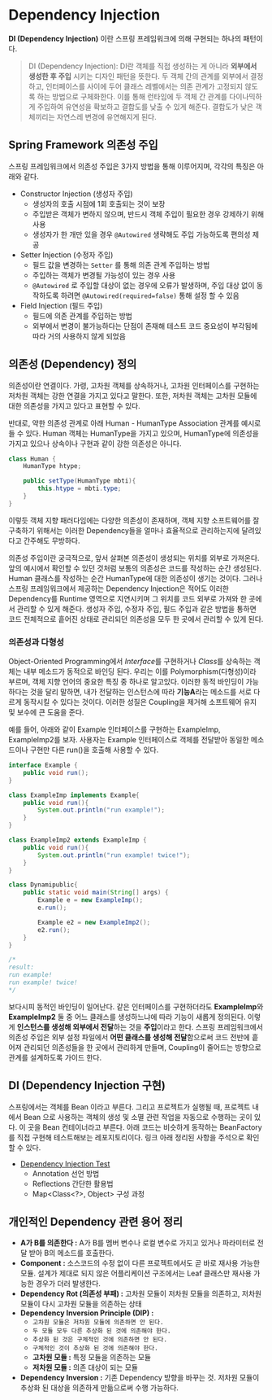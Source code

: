 # Dependency Injection

**DI (Dependency Injection)** 이란 스프링 프레임워크에 의해 구현되는 하나의 패턴이다.

> DI (Dependency Injection):
DI란 객체를 직접 생성하는 게 아니라 **외부에서 생성한 후 주입** 시키는 디자인 패턴을 뜻한다.
두 객체 간의 관계를 외부에서 결정하고, 인터페이스를 사이에 두어 클래스 레벨에서는 의존 관계가 고정되지 않도록 하는 방법으로 구체화한다. 이를 통해 런타임에 두 객체 간 관계를 다이나믹하게 주입하여 유연성을 확보하고 결합도를 낮출 수 있게 해준다. 결합도가 낮은 객체끼리는 자연스레 변경에 유연해지게 된다.

## Spring Framework 의존성 주입

스프링 프레임워크에서 의존성 주입은 3가지 방법을 통해 이루어지며, 각각의 특징은 아래와 같다.

- Constructor Injection (생성자 주입)
    - 생성자의 호출 시점에 1회 호출되는 것이 보장
    - 주입받은 객체가 변하지 않으며, 반드시 객체 주입이 필요한 경우 강제하기 위해 사용
    - 생성자가 한 개만 있을 경우 `@Autowired` 생략해도 주입 가능하도록 편의성 제공
- Setter Injection (수정자 주입)
    - 필드 값을 변경하는 `Setter` 를 통해 의존 관계 주입하는 방법
    - 주입하는 객체가 변경될 가능성이 있는 경우 사용
    - `@Autowired` 로 주입할 대상이 없는 경우에 오류가 발생하며, 주입 대상 없이 동작하도록 하려면 `@Autowired(required=false)` 통해 설정 할 수 있음
- Field Injection (필드 주입)
    - 필드에 의존 관계를 주입하는 방법
    - 외부에서 변경이 불가능하다는 단점이 존재해 테스트 코드 중요성이 부각됨에 따라 거의 사용하지 않게 되었음

## 의존성 (Dependency) 정의

의존성이란 연결이다. 가령, 고차원 객체를 상속하거나, 고차원 인터페이스를 구현하는 저차원 객체는 강한 연결을 가지고 있다고 말한다. 또한, 저차원 객체는 고차원 모듈에 대한 의존성을 가지고 있다고 표현할 수 있다.

반대로, 약한 의존성 관계로 아래 Human - HumanType Association 관계를 예시로 들 수 있다. Human 객체는 HumanType을 가지고 있으며, HumanType에 의존성을 가지고 있으나 상속이나 구현과 같이 강한 의존성은 아니다.

```java
class Human {
    HumanType htype;

    public setType(HumanType mbti){
        this.htype = mbti.type;
    }
}
```

이렇듯 객체 지향 패러다임에는 다양한 의존성이 존재하며, 객체 지향 소프트웨어를 잘 구축하기 위해서는 이러한 Dependency들을 얼마나 효율적으로 관리하는지에 달려있다고 간주해도 무방하다.

의존성 주입이란 궁극적으로, 앞서 살펴본 의존성이 생성되는 위치를 외부로 가져온다. 앞의 예시에서 확인할 수 있던 것처럼 보통의 의존성은 코드를 작성하는 순간 생성된다. Human 클래스를 작성하는 순간 HumanType에 대한 의존성이 생기는 것이다. 그러나 스프링 프레임워크에서 제공하는 Dependency Injection은 적어도 이러한 Dependency를 Runtime 영역으로 지연시키며 그 위치를 코드 외부로 가져와 한 곳에서 관리할 수 있게 해준다. 생성자 주입, 수정자 주입, 필드 주입과 같은 방법을 통하면 코드 전체적으로 흩어진 상태로 관리되던 의존성을 모두 한 곳에서 관리할 수 있게 된다.

### 의존성과 다형성

Object-Oriented Programming에서 *Interface*를 구현하거나 *Class*를 상속하는 객체는 내부 메소드가 동적으로 바인딩 된다. 우리는 이를 Polymorphism(다형성)이라 부르며, 객체 지향 언어의 중요한 특징 중 하나로 알고있다. 이러한 동적 바인딩이 가능하다는 것을 달리 말하면, 내가 전달하는 인스턴스에 따라 **기능A**라는 메소드를 서로 다르게 동작시킬 수 있다는 것이다. 이러한 성질은 Coupling을 제거해 소프트웨어 유지 및 보수에 큰 도움을 준다.

예를 들어, 아래와 같이 Example 인터페이스를 구현하는 ExampleImp, ExampleImp2를 보자. 사용자는 Example 인터페이스로 객체를 전달받아 동일한 메소드이나 구현만 다른 run()을 호출해 사용할 수 있다.

```java
interface Example {
    public void run();
}

class ExampleImp implements Example{
    public void run(){
        System.out.println("run example!");
    }
}

class ExampleImp2 extends ExampleImp {
    public void run(){
        System.out.println("run example! twice!");
    }
}

class Dynamipublic{
    public static void main(String[] args) {
        Example e = new ExampleImp();
        e.run();

        Example e2 = new ExampleImp2();
        e2.run();
    }
}

/* 
result:
run example!
run example! twice!
*/
```

보다시피 동적인 바인딩이 일어난다. 같은 인터페이스를 구현하더라도 **ExampleImp**와 **ExampleImp2** 둘 중 어느 클래스를 생성하느냐에 따라 기능이 새롭게 정의된다. 이렇게 **인스턴스를 생성해 외부에서 전달**하는 것을 **주입**이라고 한다. 스프링 프레임워크에서 의존성 주입은 외부 설정 파일에서 **어떤 클래스를 생성해 전달**함으로써 코드 전반에 흩어져 관리되던 의존성들을 한 곳에서 관리하게 만들며, Coupling이 줄어드는 방향으로 관계를 설계하도록 가이드 한다.

## DI (Dependency Injection 구현)

스프링에서는 객체를 Bean 이라고 부른다. 그리고 프로젝트가 실행될 때, 프로젝트 내에서 Bean 으로 사용하는 객체의 생성 및 소멸 관련 작업을 자동으로 수행하는 곳이 있다. 이 곳을 Bean 컨테이너라고 부른다. 아래 코드는 비슷하게 동작하는 BeanFactory를 직접 구현해 테스트해보는 레포지토리이다. 링크 아래 정리된 사항을 주석으로 확인할 수 있다.

- [Dependency Injection Test]()
    - Annotation 선언 방법
    - Reflections 간단한 활용법
    - Map<Class<?>, Object> 구성 과정


## 개인적인 Dependency 관련 용어 정리

- **A가 B를 의존한다 :** A가 B를 멤버 변수나 로컬 변수로 가지고 있거나 파라미터로 전달 받아 B의 메소드를 호출한다.
-  **Component :** 소스코드의 수정 없이 다른 프로젝트에서도 곧 바로 재사용 가능한 모듈. 설계가 제대로 되지 않은 어플리케이션 구조에서는 Leaf 클래스만 재사용 가능한 경우가 더러 발생한다.
- **Dependency Rot (의존성 부패) :** 고차원 모듈이 저차원 모듈을 의존하고, 저차원 모듈이 다시 고차원 모듈을 의존하는 상태
- **Dependency Inversion Principle (DIP) :**
    -  `고차원 모듈은 저차원 모듈에 의존하면 안 된다.`
    -  `두 모듈 모두 다른 추상화 된 것에 의존해야 한다.`
    -  `추상화 된 것은 구체적인 것에 의존하면 안 된다.`
    -  `구체적인 것이 추상화 된 것에 의존해야 한다.`
    - **고차원 모듈 :** 특정 모듈을 의존하는 모듈
    - **저차원 모듈 :** 의존 대상이 되는 모듈
- **Dependency Inversion :** 기존 Dependency 방향을 바꾸는 것. 저차원 모듈이 추상화 된 대상을 의존하게 만듦으로써 수행 가능하다. 